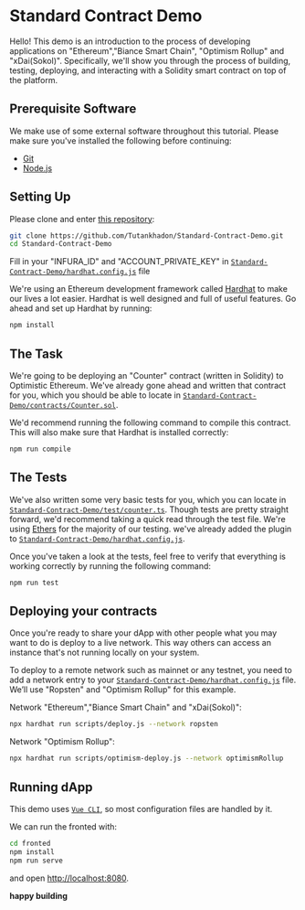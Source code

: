 # Standard Contract Demo

Hello!
This demo is an introduction to the process of developing applications on "Ethereum","Biance Smart Chain", "Optimism Rollup" and "xDai(Sokol)".
Specifically, we'll show you through the process of building, testing, deploying, and interacting with a Solidity smart contract on top of the platform.

## Prerequisite Software
We make use of some external software throughout this tutorial.
Please make sure you've installed the following before continuing:

- [Git](https://git-scm.com/book/en/v2/Getting-Started-Installing-Git)
- [Node.js](https://nodejs.org/en/download/)

## Setting Up
Please clone and enter [this repository](https://github.com/Tutankhadon/Standard-Contract-Demo):

```sh
git clone https://github.com/Tutankhadon/Standard-Contract-Demo.git
cd Standard-Contract-Demo
```

Fill in your "INFURA_ID" and "ACCOUNT_PRIVATE_KEY" in [`Standard-Contract-Demo/hardhat.config.js`](https://github.com/Tutankhadon/Standard-Contract-Demo/blob/main/hardhat.config.js) file

We're using an Ethereum development framework called [Hardhat](https://hardhat.org) to make our lives a lot easier.
Hardhat is well designed and full of useful features.
Go ahead and set up Hardhat by running:
```sh
npm install
```

## The Task
We're going to be deploying an "Counter" contract (written in Solidity) to Optimistic Ethereum.
We've already gone ahead and written that contract for you, which you should be able to locate in [`Standard-Contract-Demo/contracts/Counter.sol`](https://github.com/Tutankhadon/Standard-Contract-Demo/blob/main/contracts/Counter.sol).

We'd recommend running the following command to compile this contract. This will also make sure that Hardhat is installed correctly:

```sh
npm run compile
```

## The Tests
We've also written some very basic tests for you, which you can locate in [`Standard-Contract-Demo/test/counter.ts`](https://github.com/Tutankhadon/Standard-Contract-Demo/blob/main/test/counter.js).
Though tests are pretty straight forward, we'd recommend taking a quick read through the test file.
We're using [Ethers](https://docs.ethers.io/v5/) for the majority of our testing. we've already added the plugin to [`Standard-Contract-Demo/hardhat.config.js`](https://github.com/Tutankhadon/Standard-Contract-Demo/blob/main/hardhat.config.js).

Once you've taken a look at the tests, feel free to verify that everything is working correctly by running the following command:

```sh
npm run test
```

## Deploying your contracts
Once you're ready to share your dApp with other people what you may want to do is deploy to a live network. This way others can access an instance that's not running locally on your system.

To deploy to a remote network such as mainnet or any testnet, you need to add a network entry to your [`Standard-Contract-Demo/hardhat.config.js`](https://github.com/Tutankhadon/Standard-Contract-Demo/blob/main/hardhat.config.js) file. We’ll use "Ropsten" and "Optimism Rollup" for this example.

Network "Ethereum","Biance Smart Chain" and "xDai(Sokol)":
```sh
npx hardhat run scripts/deploy.js --network ropsten
```

Network "Optimism Rollup":
```sh
npx hardhat run scripts/optimism-deploy.js --network optimismRollup
```

## Running dApp
This demo uses [`Vue CLI`](https://cli.vuejs.org/), so most
configuration files are handled by it.

We can run the fronted with:
```sh
cd fronted
npm install
npm run serve
```
and open [http://localhost:8080](http://localhost:8080).

**happy building**
